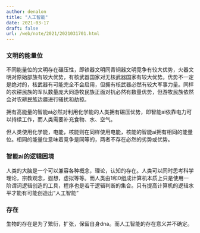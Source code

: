 ```yaml
---
author: denalon
title: "人工智能"
date: 2021-03-17
draft: false
url: /web/note/2021/2021031701.html
---
```


### 文明的能量位

不同能量位的文明存在碾压性，即铁器文明同青铜器文明竞争有较大优势，火器文明对原始部族有较大优势，有核武器国家对无核武器国家有较大优势。优势不一定是绝对的，核武器有可能完全不会启用，但拥有核武器必然有较大军事力量。同样的农耕民族的军队数量庞大同游牧民族正面对抗必然有数量优势，但游牧民族依然会对农耕民族边疆进行骚扰和劫掠。

拥有高能量的智能ai必然对利用化学能的人类拥有碾压优势，即智能ai依靠电力可以持续工作，而人类需要补充食物、水、空气。

但人类使用化学能，电能，核能则在同样使用电能，核能的智能ai拥有相同的能量位。相同的能量位意味着竞争是同等的，两者不存在必然的劣势或优势。

### 智能ai的逻辑困境 

人类的大脑是一个可以兼容各种概念，理论，认知的存在。人类可以同时思考科学理论，宗教观念，遐想，虚拟等等。而人类由1和0组成计算机本质上只是使用一阶谓词逻辑创造的工具，程序也是若干逻辑判断的集合。只有提高计算机的逻辑水平才能有可能创造出“人工智能”

### 存在

生物的存在是为了繁衍，扩张，保留自身dna。而人工智能的存在意义并不确定。